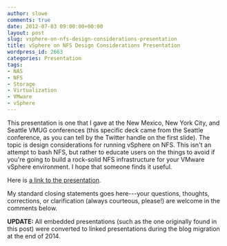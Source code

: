 ```yaml
---
author: slowe
comments: true
date: 2012-07-03 09:00:00+00:00
layout: post
slug: vsphere-on-nfs-design-considerations-presentation
title: vSphere on NFS Design Considerations Presentation
wordpress_id: 2663
categories: Presentation
tags:
- NAS
- NFS
- Storage
- Virtualization
- VMware
- vSphere
---
```


This presentation is one that I gave at the New Mexico, New York City, and Seattle VMUG conferences (this specific deck came from the Seattle conference, as you can tell by the Twitter handle on the first slide). The topic is design considerations for running vSphere on NFS. This isn't an attempt to bash NFS, but rather to educate users on the things to avoid if you're going to build a rock-solid NFS infrastructure for your VMware vSphere environment. I hope that someone finds it useful.

Here is [a link to the presentation][1].

My standard closing statements goes here---your questions, thoughts, corrections, or clarification (always courteous, please!) are welcome in the comments below.

**UPDATE:** All embedded presentations (such as the one originally found in this post) were converted to linked presentations during the blog migration at the end of 2014.

[1]: http://www.slideshare.net/lowescott/2012-0618seavspherenasdesign